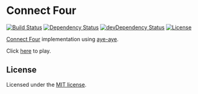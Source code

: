 # Connect Four

[![Build Status](https://travis-ci.org/jordao76/connect-four.svg)](https://travis-ci.org/jordao76/connect-four)
[![Dependency Status](https://david-dm.org/jordao76/connect-four.svg)](https://david-dm.org/jordao76/connect-four)
[![devDependency Status](https://david-dm.org/jordao76/connect-four/dev-status.svg)](https://david-dm.org/jordao76/connect-four#info=devDependencies)
[![License](http://img.shields.io/:license-mit-blue.svg)](https://github.com/jordao76/connect-four/blob/master/LICENSE.txt)

[Connect Four](https://en.wikipedia.org/wiki/Connect_Four) implementation using [aye-aye](https://github.com/jordao76/aye-aye).

Click [here](http://jordao76.github.io/connect-four/) to play.

## License

Licensed under the [MIT license](https://github.com/jordao76/connect-four/blob/master/LICENSE.txt).
